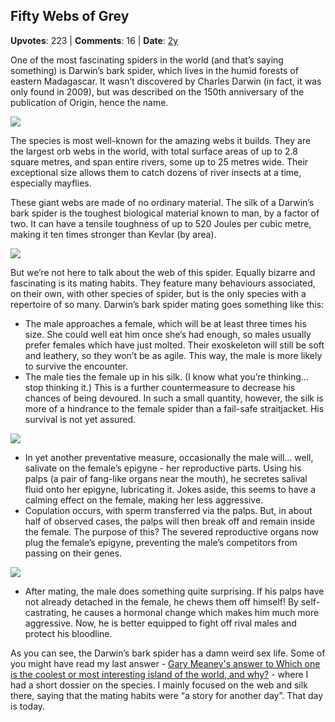 ## Fifty Webs of Grey
    
**Upvotes**: 223 | **Comments**: 16 | **Date**: [2y](https://www.quora.com/Which-is-the-animal-which-has-an-interesting-way-of-mating/answer/Gary-Meaney)

One of the most fascinating spiders in the world (and that’s saying something) is Darwin’s bark spider, which lives in the humid forests of eastern Madagascar. It wasn’t discovered by Charles Darwin (in fact, it was only found in 2009), but was described on the 150th anniversary of the publication of Origin, hence the name.

![](https://qph.fs.quoracdn.net/main-qimg-0c9884b9bee1719109c5ba5ddd7c438a-lq)

The species is most well-known for the amazing webs it builds. They are the largest orb webs in the world, with total surface areas of up to 2.8 square metres, and span entire rivers, some up to 25 metres wide. Their exceptional size allows them to catch dozens of river insects at a time, especially mayflies.

These giant webs are made of no ordinary material. The silk of a Darwin’s bark spider is the toughest biological material known to man, by a factor of two. It can have a tensile toughness of up to 520 Joules per cubic metre, making it ten times stronger than Kevlar (by area).

![](https://qph.fs.quoracdn.net/main-qimg-2de65e02b7e73e07dc19da6b6ed83a96-lq)

But we’re not here to talk about the web of this spider. Equally bizarre and fascinating is its mating habits. They feature many behaviours associated, on their own, with other species of spider, but is the only species with a repertoire of so many. Darwin’s bark spider mating goes something like this:

*   The male approaches a female, which will be at least three times his size. She could well eat him once she’s had enough, so males usually prefer females which have just molted. Their exoskeleton will still be soft and leathery, so they won’t be as agile. This way, the male is more likely to survive the encounter.
*   The male ties the female up in his silk. (I know what you’re thinking… stop thinking it.) This is a further countermeasure to decrease his chances of being devoured. In such a small quantity, however, the silk is more of a hindrance to the female spider than a fail-safe straitjacket. His survival is not yet assured.

![](https://qph.fs.quoracdn.net/main-qimg-104d71feb9f5244360d76e72156fd363-lq)

*   In yet another preventative measure, occasionally the male will… well, salivate on the female’s epigyne - her reproductive parts. Using his palps (a pair of fang-like organs near the mouth), he secretes salival fluid onto her epigyne, lubricating it. Jokes aside, this seems to have a calming effect on the female, making her less aggressive.
*   Copulation occurs, with sperm transferred via the palps. But, in about half of observed cases, the palps will then break off and remain inside the female. The purpose of this? The severed reproductive organs now plug the female’s epigyne, preventing the male’s competitors from passing on their genes.

![](https://qph.fs.quoracdn.net/main-qimg-46d3f5f3e3f18dce03b881c1d452cdf2-lq)

*   After mating, the male does something quite surprising. If his palps have not already detached in the female, he chews them off himself! By self-castrating, he causes a hormonal change which makes him much more aggressive. Now, he is better equipped to fight off rival males and protect his bloodline.

As you can see, the Darwin’s bark spider has a damn weird sex life. Some of you might have read my last answer - [Gary Meaney's answer to Which one is the coolest or most interesting island of the world, and why?](https://www.quora.com/Which-one-is-the-coolest-or-most-interesting-island-of-the-world-and-why/answer/Gary-Meaney "www.quora.com") - where I had a short dossier on the species. I mainly focused on the web and silk there, saying that the mating habits were “a story for another day”. That day is today.

